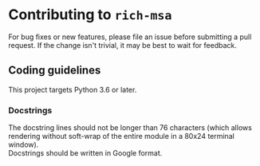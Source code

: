 # Contributing to `rich-msa`

For bug fixes or new features, please file an issue before submitting a
pull request. If the change isn't trivial, it may be best to wait for
feedback.

## Coding guidelines

This project targets Python 3.6 or later.

### Docstrings

The docstring lines should not be longer than 76 characters (which allows rendering without soft-wrap of the entire module in a 80x24 terminal window).  
Docstrings should be written in Google format.
